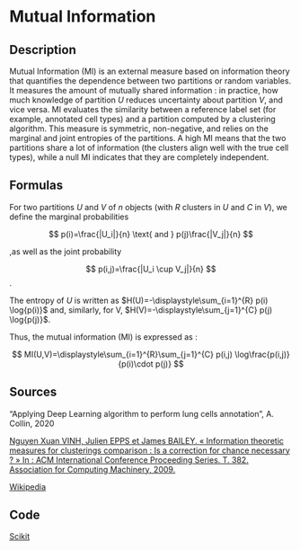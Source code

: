 # Mutual Information

## Description 

Mutual Information (MI) is an external measure based on information theory that quantifies the dependence between two partitions or random variables.
It measures the amount of mutually shared information : in practice, how much knowledge of partition $U$ reduces uncertainty about partition $V$, and vice versa.
MI evaluates the similarity between a reference label set (for example, annotated cell types) and a partition computed by a clustering algorithm. This measure is symmetric, non-negative, and relies on the marginal and joint entropies of the partitions.
A high MI means that the two partitions share a lot of information (the clusters align well with the true cell types), while a null MI indicates that they are completely independent.

## Formulas 

For two partitions $U$ and $V$ of $n$ objects (with $R$ clusters in $U$ and $C$ in $V$), we define the marginal probabilities

$$
p(i)=\frac{|U_i|}{n} \text{ and } p(j)\frac{|V_j|}{n}
$$

,as well as the joint probability 

$$
p(i,j)=\frac{|U_i \cup V_j|}{n}
$$.

The entropy of $U$ is written as $H(U)=-\displaystyle\sum_{i=1}^{R} p(i) \log{p(i)}$ and, similarly, for V, $H(V)=-\displaystyle\sum_{j=1}^{C} p(j) \log{p(j)}$. 

Thus, the mutual information (MI) is expressed as :

$$
MI(U,V)=\displaystyle\sum_{i=1}^{R}\sum_{j=1}^{C} p(i,j) \log\frac{p(i,j)}{p(i)\cdot p(j)}
$$

## Sources 

“Applying Deep Learning algorithm to perform lung cells annotation”, A. Collin, 2020

[Nguyen Xuan VINH, Julien EPPS et James BAILEY. « Information theoretic measures for clusterings comparison : Is a correction for chance necessary ? » In : ACM International Conference Proceeding Series. T. 382. Association for Computing Machinery, 2009.](https://dlnext.acm.org/doi/10.1145/1553374.1553511)

[Wikipedia](https://en.wikipedia.org/wiki/Mutual_information)

## Code 

[Scikit](https://scikit-learn.org/stable/modules/clustering.html#mutual-information-based-scores)
